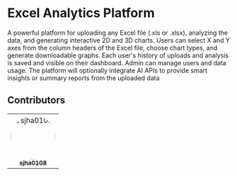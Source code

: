 # Excel Analytics Platform

A powerful platform for uploading any Excel file (.xls or .xlsx), analyzing the data, and generating
interactive 2D and 3D charts. Users can select X and Y axes from the column headers of the Excel file,
choose chart types, and generate downloadable graphs. Each user's history of uploads and analysis is saved
and visible on their dashboard. Admin can manage users and data usage. The platform will optionally
integrate AI APIs to provide smart insights or summary reports from the uploaded data


## Contributors 

<table>
  <tr>
    <td align="center">
      <a href="https://github.com/sjha0108">
        <img src="https://github.com/sjha0108.png" width="100" style="border-radius: 50%;" alt="sjha0108"/>
        <br />
        <sub><b>sjha0108</b></sub>
      </a>
      <br />
    </td>
    